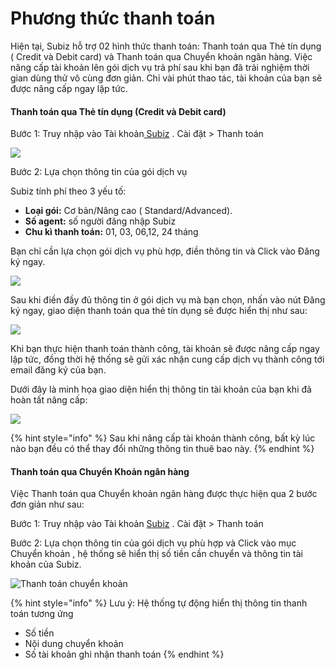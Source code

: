 # Phương thức thanh toán

Hiện tại, Subiz hỗ trợ 02 hình thức thanh toán: Thanh toán qua Thẻ tín dụng \( Credit và Debit card\) và Thanh toán qua Chuyển khoản ngân hàng. Việc nâng cấp tài khoản lên gói dịch vụ trả phí sau khi bạn đã trải nghiệm thời gian dùng thử vô cùng đơn giản. Chỉ vài phút thao tác, tài khoản của bạn sẽ được nâng cấp ngay lập tức.  


#### Thanh toán qua Thẻ tín dụng \(Credit và Debit card\)

Bước 1: Truy nhập vào Tài khoản[ Subiz](https://app.subiz.com/login?redirect=%2Factivities%2F) . Cài đặt &gt; Thanh toán  


![](https://lh6.googleusercontent.com/bZ6Z6NWYW-oMT5Ddv961tr5bAZsPOXZbKG18lyQpVvR-FVKTOa55WxklcA8VqO5GlLEEt6FN4SUxz8GjMe7dFMviKGbiX0M3eGdKEQo89R7YEqiAt7T-cbkw47cnYiFd_uJKkMC-)

Bước 2:  Lựa chọn thông tin của gói dịch vụ  


Subiz tính phí theo 3 yếu tố:

* **Loại gói:** Cơ bản/Nâng cao \( Standard/Advanced\).
* **Số agent:** số người đăng nhập Subiz
* **Chu kì thanh toán:** 01, 03, 06,12, 24 tháng

Bạn chỉ cần lựa chọn gói dịch vụ phù hợp, điền thông tin và Click vào Đăng ký ngay.

![](https://lh5.googleusercontent.com/t7swLtIl3Usrs1H3_FBmoDCGnz2Pe7JSuukqZDCXFmrW3LjX_nlr5pqItAgZ4gY36HrNPqot_f22vH3TjDnEjXf8tIiERwwcuNf5MLypmcREnVScf4EMlBfFBhbbvtcLVw0hVN36)

Sau khi điền đầy đủ thông tin ở gói dịch vụ mà bạn chọn, nhấn vào nút Đăng ký ngay, giao diện thanh toán qua thẻ tín dụng sẽ được hiển thị như sau:

![](https://lh4.googleusercontent.com/0aPysyra5mMUUEOHzCqEC6AeEftPIXA2nHscSUwfvJsRCPlm6eqEMVh6YLUHnZlgsf0h-EcjVvHEqqbemgRrkwWWExjIuiRinhFeokQ3BrE96zgiyXgh-QDxpWgwFUiLxJQ0yV3I)

Khi bạn thực hiện thanh toán thành công, tài khoản sẽ được nâng cấp ngay lập tức, đồng thời hệ thống sẽ gửi xác nhận cung cấp dịch vụ thành công tới email đăng ký của bạn.

Dưới đây là minh họa giao diện hiển thị thông tin tài khoản của bạn khi đã hoàn tất nâng cấp:

![](https://lh6.googleusercontent.com/P-HOVM6zmqYEHk0p5MCJL_zh1BxFwhLc54gAyag_ErmkSstnRN8NqH9FOGPBYcKC7QyvN71f5bDMMOtFO_KQycE26uH4khsBeRIhU9zo409-44TEXkmmTDQXXkvearOouVUAd8lH)

{% hint style="info" %}
Sau khi nâng cấp tài khoản thành công, bất kỳ lúc nào bạn đều có thể thay đổi những thông tin thuê bao này.
{% endhint %}

#### Thanh toán qua Chuyển Khoản ngân hàng

Việc Thanh toán qua Chuyển khoản ngân hàng được thực hiện qua 2 bước đơn giản như sau:  


Bước 1: Truy nhập vào Tài khoản [Subiz](https://app.subiz.com/login?redirect=%2Factivities%2F) . Cài đặt &gt; Thanh toán  


Bước 2:  Lựa chọn thông tin của gói dịch vụ phù hợp và Click vào mục Chuyển khoản , hệ thống sẽ hiển thị số tiền cần chuyển và thông tin tài khoản của Subiz.

![Thanh to&#xE1;n chuy&#x1EC3;n kho&#x1EA3;n](https://lh5.googleusercontent.com/x8S2IQkM7gxVr1wCYPz86ZOCMD8NMcNOyq75s9GWabjI7cuqPx5zz-ajkCWeL36Q4lPcmX_5djBLPGdslQZ16BBo5Gf8leXliM2NEjc7_nSNlQiVUImCCnMODAYf258Y7VG7fETd)

{% hint style="info" %}
Lưu ý: Hệ thống tự động hiển thị thông tin thanh toán tương ứng

* Số tiền
* Nội dung chuyển khoản
* Số tài khoản ghi nhận thanh toán
{% endhint %}







